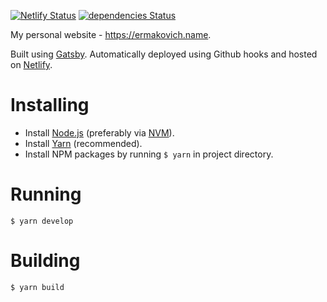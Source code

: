 [![Netlify Status](https://api.netlify.com/api/v1/badges/63e732aa-9213-45fd-b6a0-b4d03252a628/deploy-status)](https://app.netlify.com/sites/ermakovich/deploys)
[![dependencies Status](https://david-dm.org/ermakovich/ermakovich/status.svg)](https://david-dm.org/ermakovich/ermakovich)

My personal website - https://ermakovich.name.

Built using [Gatsby](https://www.gatsbyjs.org). Automatically deployed using Github hooks and hosted on [Netlify](https://www.netlify.com).

# Installing

- Install [Node.js](https://nodejs.org/en/) (preferably via [NVM](https://github.com/creationix/nvm)).
- Install [Yarn](https://yarnpkg.com/en/) (recommended).
- Install NPM packages by running `$ yarn` in project directory.

# Running

    $ yarn develop

# Building

    $ yarn build
